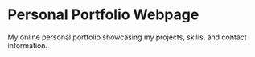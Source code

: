 # Personal Portfolio Webpage
My online personal portfolio showcasing my projects, skills, and contact information.
